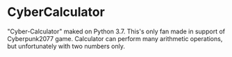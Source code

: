 # CyberCalculator
"Cyber-Calculator" maked on Python 3.7. This's only fan made in support of Cyberpunk2077 game.
Сalculator can perform many arithmetic operations, but unfortunately with two numbers only.
